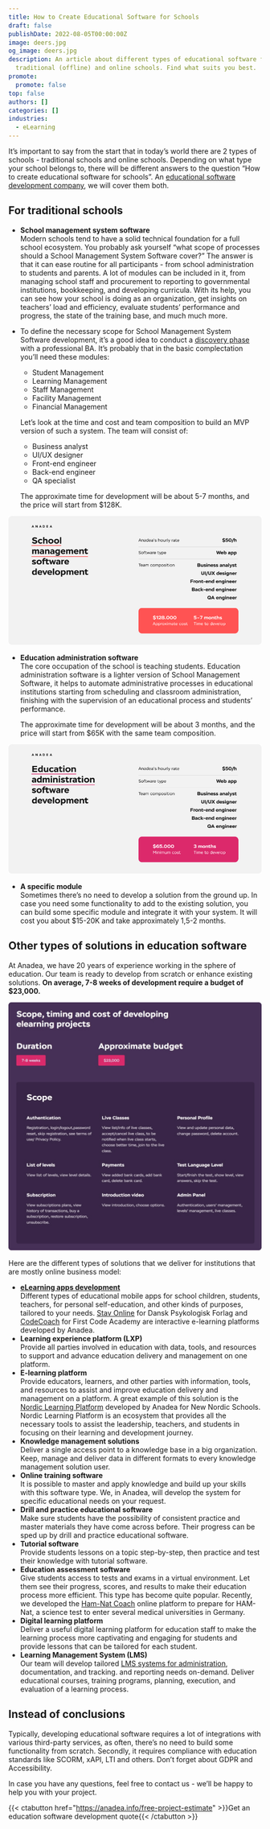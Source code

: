 ```yaml
---
title: How to Create Educational Software for Schools
draft: false
publishDate: 2022-08-05T00:00:00Z
image: deers.jpg
og_image: deers.jpg
description: An article about different types of educational software for both
  traditional (offline) and online schools. Find what suits you best.
promote:
  promote: false
top: false
authors: []
categories: []
industries:
  - eLearning
---
```

It’s important to say from the start that in today’s world there are 2 types of schools - traditional schools and online schools. Depending on what type your school belongs to, there will be different answers to the question “How to create educational software for schools”. An <a href="https://anadea.info/solutions/e-learning-software-development" target="_blank">educational software development company</a>, we will cover them both.

## For traditional schools

* **School management system software**<br />
  Modern schools tend to have a solid technical foundation for a full school ecosystem. You probably ask yourself “what scope of processes should a School Management System Software cover?” The answer is that it can ease routine for all participants - from school administration to students and parents. A lot of modules can be included in it, from managing school staff and procurement to reporting to governmental institutions, bookkeeping, and developing curricula. With its help, you can see how your school is doing as an organization, get insights on teachers’ load and efficiency, evaluate students’ performance and progress, the state of the training base, and much much more.
* To define the necessary scope for School Management System Software development, it’s a good idea to conduct a <a href="https://anadea.info/blog/how-to-turn-your-project-into-fantastic-with-discovery-phase-in-software-development" target="_blank">discovery phase</a> with a professional BA.
  It’s probably that in the basic complectation you’ll need these modules:
  - Student Management
  - Learning Management
  - Staff Management
  - Facility Management
  - Financial Management

  Let’s look at the time and cost and team composition to build an MVP version of such a system. The team will consist of:

  - Business analyst
  - UI/UX designer
  - Front-end engineer
  - Back-end engineer
  - QA specialist

  The approximate time for development will be about 5-7 months, and the price will start from $128K.

![school management software development](school_management_software_development.jpg)

* **Education administration software**<br />
  The core occupation of the school is teaching students. Education administration software is a lighter version of School Management Software, it helps to automate administrative processes in educational institutions starting from scheduling and classroom administration, finishing with the supervision of an educational process and students’ performance.

  The approximate time for development will be about 3 months, and the price will start from $65K with the same team composition.

![education administration software development](education_administration_software_development.jpg)

* **A specific module**<br />
  Sometimes there’s no need to develop a solution from the ground up. In case you need some functionality to add to the existing solution, you can build some specific module and integrate it with your system. It will cost you about $15-20K and take approximately 1,5-2 months.

## Other types of solutions in education software

At Anadea, we have 20 years of experience working in the sphere of education. Our team is ready to develop from scratch or enhance existing solutions. **On average, 7-8 weeks of development require a budget of $23,000.**

![elearning software development scope and cost](elearning_software_development_scope_and_cost.png)

Here are the different types of solutions that we deliver for institutions that are mostly online business model:

* **<a href="https://anadea.info/solutions/e-learning-software-development/m-learning" target="_blank">eLearning apps development</a>**<br />
  Different types of educational mobile apps for school children, students, teachers, for personal self-education, and other kinds of purposes, tailored to your needs. <a href="https://anadea.info/projects/stav-online" target="_blank">Stav Online</a> for Dansk Psykologisk Forlag and <a href="https://anadea.info/projects/codecoach-by-first-code-academy" target="_blank">CodeCoach</a> for First Code Academy are interactive e-learning platforms developed by Anadea.
* **Learning experience platform (LXP)**<br />
  Provide all parties involved in education with data, tools, and resources to support and advance education delivery and management on one platform.
* **E-learning platform**<br />
  Provide educators, learners, and other parties with information, tools, and resources to assist and improve education delivery and management on a platform. A great example of this solution is the <a href="https://anadea.info/projects/nordic-learning-platform" target="_blank">Nordic Learning Platform</a> developed by Anadea for New Nordic Schools. Nordic Learning Platform is an ecosystem that provides all the necessary tools to assist the leadership, teachers, and students in focusing on their learning and development journey.
* **Knowledge management solutions**<br />
  Deliver a single access point to a knowledge base in a big organization. Keep, manage and deliver data in different formats to every knowledge management solution user.
* **Online training software**<br />
  It is possible to master and apply knowledge and build up your skills with this software type. We, in Anadea, will develop the system for specific educational needs on your request.
* **Drill and practice educational software**<br />
  Make sure students have the possibility of consistent practice and master materials they have come across before. Their progress can be sped up by drill and practice educational software.
* **Tutorial software**<br />
  Provide students lessons on a topic step-by-step, then practice and test their knowledge with tutorial software.
* **Education assessment software**<br />
  Give students access to tests and exams in a virtual environment. Let them see their progress, scores, and results to make their education process more efficient. This type has become quite popular. Recently, we developed the <a href="https://anadea.info/projects/ham-nat-coach" target="_blank">Ham-Nat Coach</a> online platform to prepare for HAM-Nat, a science test to enter several medical universities in Germany.
* **Digital learning platform**<br />
  Deliver a useful digital learning platform for education staff to make the learning process more captivating and engaging for students and provide lessons that can be tailored for each student.
* **Learning Management System (LMS)**<br />
  Our team will develop tailored <a href="https://anadea.info/solutions/e-learning-software-development/lms" target="_blank">LMS systems for administration</a>, documentation, and tracking. and reporting needs on-demand. Deliver educational courses, training programs, planning, execution, and evaluation of a learning process.

## Instead of conclusions

Typically, developing educational software requires a lot of integrations with various third-party services, as often, there’s no need to build some functionality from scratch. Secondly, it requires compliance with education standards like SCORM, xAPI, LTI and others. Don’t forget about GDPR and Accessibility.

In case you have any questions, feel free to contact us - we’ll be happy to help you with your project.

{{< ctabutton href="https://anadea.info/free-project-estimate" >}}Get an education software development quote{{< /ctabutton >}}
